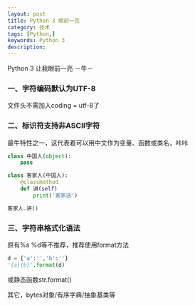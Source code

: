 ```yaml
---
layout: post
title: Python 3 眼前一亮
category: 技术
tags: [Python,]
keywords: Python 3
description:
---
```


Python 3 让我眼前一亮 －牛－

### 一、字符编码默认为UTF-8

文件头不需加入coding = utf-8了

### 二、标识符支持非ASCII字符

最牛特性之一，这代表着可以用中文作为变量、函数或类名，咔咔

``` python
class 中国人(object):
    pass

class 客家人(中国人):
    @classmethod
    def 讲(self)
        print('客家话')

客家人.讲()
```

### 三、字符串格式化语法

原有%s %d等不推荐，推荐使用format方法

``` python
d = {'a':'','b':''}
'{a}{b}'.format(d)
```
或静态函数str.format()

其它，bytes对象/有序字典/抽象基类等